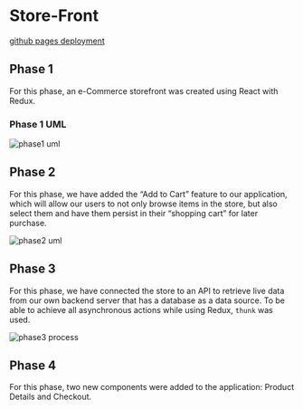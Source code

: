 # Store-Front

[github pages deployment](https://hasnaa38.github.io/store-front/)

## Phase 1

For this phase, an e-Commerce storefront was created using React with Redux.

### Phase 1 UML

![phase1 uml](https://cdn.discordapp.com/attachments/913012327530512394/922184876172673054/Copy_of_UMLs_1.png)

## Phase 2

For this phase, we have added the “Add to Cart” feature to our application, which will allow our users to not only browse items in the store, but also select them and have them persist in their “shopping cart” for later purchase.

![phase2 uml](https://cdn.discordapp.com/attachments/890617491020189749/922948081211813888/Copy_of_UMLs.png)

## Phase 3

For this phase, we have connected the store to an API to retrieve live data from our own backend server that has a database as a data source. To be able to achieve all asynchronous actions while using Redux, `thunk` was used.

![phase3 process](https://cdn.discordapp.com/attachments/890617491020189749/922950905626771476/Board.png)

## Phase 4

For this phase, two new components were added to the application: Product Details and Checkout.
